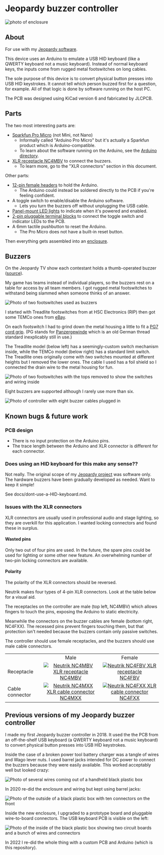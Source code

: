 # Jeopardy buzzer controller

![photo of enclosure](docs/img/enclosure/enclosure-angle.jpeg)

## About

For use with my [Jeopardy software](https://github.com/pfroud/jeopardy).

This device uses an Arduino to emulate a USB HID keyboard (like a QWERTY keyboard not a music keyboard). Instead of normal keyboard keys, the inputs come from rugged metal footswitches on long cables.

The sole purpose of this device is to convert physical button presses into USB HID keystrokes. It cannot tell which person buzzed first for a question, for example. All of that logic is done by software running on the host PC.

The PCB was designed using KiCad version 6 and fabricated by JLCPCB.

## Parts

The two most interesting parts are:

* [Sparkfun Pro Micro](https://www.sparkfun.com/products/12640) (not Mini, not Nano)
    * Informally called "Arduino Pro Micro" but it's actually a Sparkfun product which is Arduino-compatible.
    * To learn about the software running on the Arduino, see the [Arduino directory](Arduino).
* [XLR receptacle NC4MBV](https://www.neutrik.com/en/product/nc4mbv-1) to connect the buzzers.
    * To learn more, go to the "XLR connectors" section in this document.

Other parts:

* [12-pin female headers](https://www.aliexpress.us/item/2255801012106911.html) to hold the Arduino.
    * The Arduino could instead be soldered directly to the PCB if you're feeling confident.
* A toggle switch to enable/disable the Arduino software.
    * Lets you turn the buzzers off without unplugging the USB cable.
* [Panel-mount LED lights](https://www.aliexpress.com/item/3256803816108154.html) to indicate when it's powered and enabled.
* [2-pin pluggable terminal blocks](https://www.aliexpress.us/item/2251832631116561.html) to connect the toggle switch and indicator LEDs to the PCB.
* A 6mm tactile pushbutton to reset the Arduino.
    * The Pro Micro does not have a built-in reset button.

Then everything gets assembled into an [enclosure](docs/enclosure.md).

## Buzzers

On the Jeopardy TV show each contestant holds a thumb-operated buzzer ([source](https://www.jeopardy.com/jbuzz/behind-scenes/how-does-jeopardy-buzzer-work)).

My game has teams instead of individual players, so the buzzers rest on a table for access by all team members. I got rugged metal footswitches to withstand being slammed when someone thinks of an answer.

![Photo of two footswitches used as buzzers](docs/img/buzzers/buzzers-exterior.jpeg)

I started with Treadlite footswitches from at HSC Electronics (RIP) then got some TEMCo ones from [eBay](https://www.ebay.com/itm/372481343124).

On each footswitch I had to grind down the metal housing a little to fit a [PG7 cord grip](https://www.ebay.com/itm/222727122407). (PG stands for [Panzergewinde](https://en.wikipedia.org/wiki/Panzergewinde) which is an old German thread standard inexplicably still in use.)

The Treadlite model (below left) has a seemingly-custom switch mechanism inside, while the TEMCo model (below right) has a standard limit switch. The Treadlite ones originally come with *two* switches mounted at different heights but I removed the lower ones. The cable I used has a foil shield so I connected the drain wire to the metal housing for fun.

![Photo of two footswitches with the tops removed to show the switches and wiring inside](docs/img/buzzers/buzzers-interior.jpeg)

Eight buzzers are supported although I rarely use more than six.

![Photo of controller with eight buzzer cables plugged in](docs/img/buzzers/buzzer-cables-plugged-in.jpeg)

## Known bugs & future work

### PCB design

* There is no input protection on the Arduino pins.
* The trace length between the Arduino and XLR connector is different for each connector.

### Does using an HID keyboard for this make any sense??

Not really. The original scope of my [Jeopardy project](https://github.com/pfroud/jeopardy) was software only. The hardware buzzers have been gradually developed as needed. Want to keep it simple!

See docs/dont-use-a-HID-keyboard.md.

### Issues with the XLR connectors

XLR connectors are usually used in professional audio and stage lighting, so they are overkill for this application. I wanted locking connectors and found these in surplus.

#### Wasted pins

Only two out of four pins are used. In the future, the spare pins could be used for lighting or some other new feature. An overwhelming number of two-pin locking connectors are available.

#### Polarity

The polarity of the XLR connectors should be reversed.

Neutrik makes four types of 4-pin XLR connectors. Look at the table below for a visual aid.

The receptacles on the controller are male (top left, NC4MBV) which allows fingers to touch the pins, exposing the Arduino to static electricity.

Meanwhile the connectors on the buzzer cables are female (bottom right, NC4FXX). The recessed pins prevent fingers touching them, but that protection isn't needed because the buzzers contain only passive switches.

The controller should use female receptacles, and the buzzers should use male cable connectors.

<table>
<tr>
    <td></td>
    <td align="center">Male</td>
    <td align="center">Female</td>
</tr>
<tr>
    <td>Receptacle</td>
    <td align="center">
        <a href="https://www.neutrik.us/en-us/product/nc4mbv-1">
            <img src="docs/img/XLR-connectors/Neutrik-NC4MBV-XLR-receptacle.jpg" alt="Neutrik NC4MBV XLR receptacle">
            <br>
            NC4MBV
        </a>
    </td>
    <td align="center">
        <a href="https://www.neutrik.us/en-us/product/nc4fbv">
            <img src="docs/img/XLR-connectors/Neutrik-NC4FBV-XLR-receptacle.jpg" alt="Neutrik NC4FBV XLR receptacle">
            <br>
            NC4FBV
        </a>
    </td>
</tr>
<tr>
    <td>Cable connector</td>
    <td align="center">
        <a href="https://www.neutrik.us/en-us/product/nc4mxx">
            <img src="docs/img/XLR-connectors/Neutrik-NC4MXX-XLR-cable-connector.jpg" alt="Neutrik NC4MXX XLR cable connector">
            <br>
            NC4MXX
        </a>
    </td>
    <td align="center">
        <a href="https://www.neutrik.us/en-us/product/nc4fxx">
            <img src="docs/img/XLR-connectors/Neutrik-NC4FXX-XLR-cable-connector.jpg" alt="Neutrik NC4FXX XLR cable connector">
            <br>
            NC4FXX
        </a>
    </td>
</tr>
</table>

## Previous versions of my Jeopardy buzzer controller

I made my first Jeopardy buzzer controller in 2018. It used the the PCB from an off-the-shelf USB keyboard (a QWERTY keyboard not a music keyboard) to convert physical button presses into USB HID keystrokes.

Inside the case of a broken power tool battery charger was a tangle of wires and Wago lever nuts. I used barrel jacks intended for DC power to connect the buzzers because they were easily available. This worked acceptably well but looked crazy:

![Photo of several wires coming out of a handheld black plastic box](docs/img/previous-versions/wires-in-battery-charger.jpg)

In 2020 re-did the enclosure and wiring but kept using barrel jacks:

![Photo of the outside of a black plastic box with ten connectors on the front](docs/img/previous-versions/black-plastic-box-exterior.jpeg)

Inside the new enclosure, I upgraded to a prototype board and pluggable wire-to-board connectors. The USB keyboard PCB is visible on the left:

![Photo of the inside of the black plastic box showing two circuit boards and a bunch of wires and connectors](docs/img/previous-versions/black-plastic-box-interior.jpeg)

In 2022 I re-did the whole thing with a custom PCB and Arduino (which is this repository).
